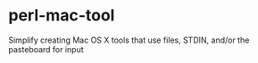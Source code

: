 # perl-mac-tool
Simplify creating Mac OS X tools that use files, STDIN, and/or the pasteboard for input
